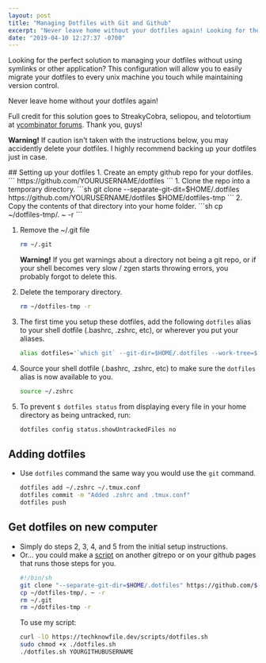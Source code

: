 ```yaml
---
layout: post
title: "Managing Dotfiles with Git and Github"
excerpt: "Never leave home without your dotfiles again! Looking for the perfect solution to managing your dotfiles without using symlinks or other application? This configuration will allow you to easily migrate your dotfiles to every unix machine you touch while maintaining version control."
date: "2019-04-10 12:27:37 -0700"
---
```

Looking for the perfect solution to managing your dotfiles without using symlinks or other application? This configuration will allow you to easily migrate your dotfiles to every unix machine you touch while maintaining version control. 

Never leave home without your dotfiles again!
<p class='notice--success'>Full credit for this solution goes to StreakyCobra, seliopou, and telotortium at <a href="https://news.ycombinator.com/item?id=11070797">ycombinator forums</a>. Thank you, guys!</p>
<p class='notice--danger'><b>Warning!</b> If caution isn't taken with the instructions below, you may accidently delete your dotfiles. I highly recommend backing up your dotfiles just in case.</p>
## Setting up your dotfiles
1. Create an empty github repo for your dotfiles.
	```
	https://github.com/YOURUSERNAME/dotfiles
	```
1. Clone the repo into a temporary directory.
	```sh
	git clone --separate-git-dit=$HOME/.dotfiles https://github.com/YOURUSERNAME/dotfiles $HOME/dotfiles-tmp
	```
2. Copy the contents of that directory into your home folder.
	```sh
	cp ~/dotfiles-tmp/. ~ -r
	```

1. Remove the ~/.git file
   ```sh
   rm ~/.git
   ```
   <p class="notice--warning"><b>Warning!</b> If you get warnings about a directory not being a git repo, or if your shell becomes very slow / zgen starts throwing errors, you probably forgot to delete this.</p>

3. Delete the temporary directory.
	```sh
	rm ~/dotfiles-tmp -r
	```

4. The first time you setup these dotfiles, add the following `dotfiles` alias to your shell dotfile (.bashrc, .zshrc, etc), or wherever you put your aliases.
	```sh
	alias dotfiles='`which git` --git-dir=$HOME/.dotfiles --work-tree=$HOME'
	```

5. Source your shell dotfile (.bashrc, .zshrc, etc) to make sure the `dotfiles` alias is now available to you.
	```sh
	source ~/.zshrc
	```

7. To prevent `$ dotfiles status` from displaying every file in your home directory as being untracked, run:
	```sh
	dotfiles config status.showUntrackedFiles no
	```

## Adding dotfiles
* Use `dotfiles` command the same way you would use the `git` command.
	```sh
	dotfiles add ~/.zshrc ~/.tmux.conf
	dotfiles commit -m "Added .zshrc and .tmux.conf"
	dotfiles push
	```

## Get dotfiles on new computer
* Simply do steps 2, 3, 4, and 5 from the initial setup instructions.
* Or... you could make a [script](scripts/dotfiles.sh) on another gitrepo or on your github pages that runs those steps for you.
	```sh
	#!/bin/sh
	git clone "--separate-git-dir=$HOME/.dotfiles" https://github.com/$1/dotfiles $HOME/dotfiles-tmp
	cp ~/dotfiles-tmp/. ~ -r
	rm ~/.git
	rm ~/dotfiles-tmp -r
	```
	To use my script:
	```sh
	curl -lO https://techknowfile.dev/scripts/dotfiles.sh
	sudo chmod +x ./dotfiles.sh
	./dotfiles.sh YOURGITHUBUSERNAME
	```
